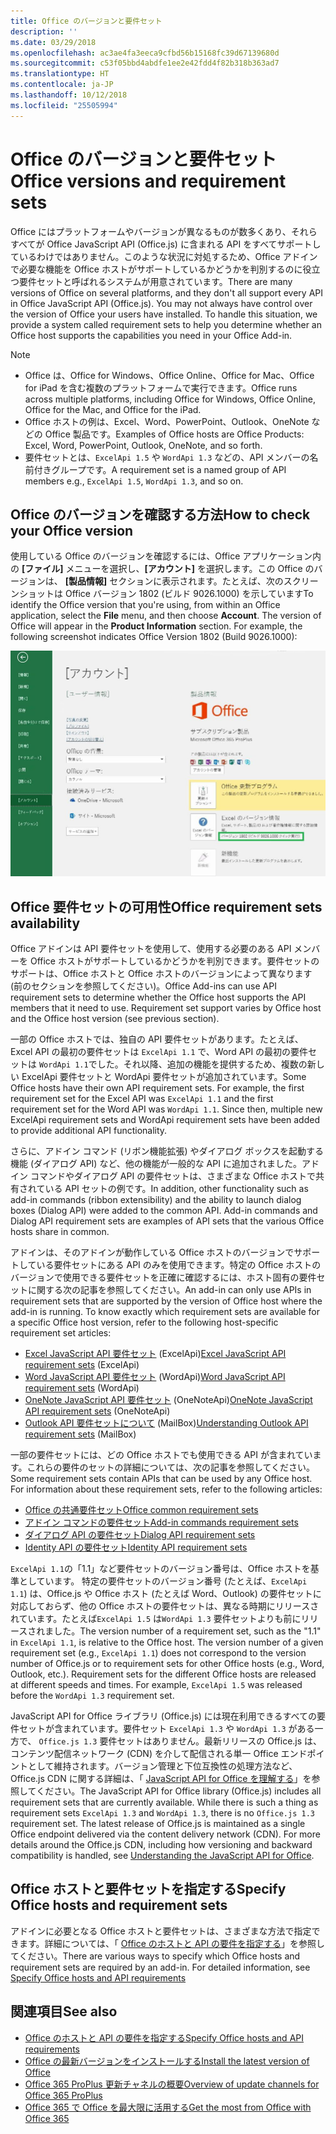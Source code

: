 ```yaml
---
title: Office のバージョンと要件セット
description: ''
ms.date: 03/29/2018
ms.openlocfilehash: ac3ae4fa3eeca9cfbd56b15168fc39d67139680d
ms.sourcegitcommit: c53f05bbd4abdfe1ee2e42fdd4f82b318b363ad7
ms.translationtype: HT
ms.contentlocale: ja-JP
ms.lasthandoff: 10/12/2018
ms.locfileid: "25505994"
---
```

# <a name="office-versions-and-requirement-sets"></a><span data-ttu-id="d98d8-102">Office のバージョンと要件セット</span><span class="sxs-lookup"><span data-stu-id="d98d8-102">Office versions and requirement sets</span></span>

<span data-ttu-id="d98d8-p101">Office にはプラットフォームやバージョンが異なるものが数多くあり、それらすべてが Office JavaScript API (Office.js) に含まれる API をすべてサポートしているわけではありません。このような状況に対処するため、Office アドインで必要な機能を Office ホストがサポートしているかどうかを判別するのに役立つ要件セットと呼ばれるシステムが用意されています。</span><span class="sxs-lookup"><span data-stu-id="d98d8-p101">There are many versions of Office on several platforms, and they don't all support every API in Office JavaScript API (Office.js). You may not always have control over the version of Office your users have installed.  To handle this situation, we provide a system called requirement sets to help you determine whether an Office host supports the capabilities you need in your Office Add-in.</span></span> 

> [!NOTE]
> - <span data-ttu-id="d98d8-106">Office は、Office for Windows、Office Online、Office for Mac、Office for iPad を含む複数のプラットフォームで実行できます。</span><span class="sxs-lookup"><span data-stu-id="d98d8-106">Office runs across multiple platforms, including Office for Windows, Office Online, Office for the Mac, and Office for the iPad.</span></span>  
> - <span data-ttu-id="d98d8-107">Office ホストの例は、Excel、Word、PowerPoint、Outlook、OneNote などの Office 製品です。</span><span class="sxs-lookup"><span data-stu-id="d98d8-107">Examples of Office hosts are Office Products: Excel, Word, PowerPoint, Outlook, OneNote, and so forth.</span></span>  
> - <span data-ttu-id="d98d8-108">要件セットとは、`ExcelApi 1.5` や `WordApi 1.3` などの、API メンバーの名前付きグループです。</span><span class="sxs-lookup"><span data-stu-id="d98d8-108">A requirement set is a named group of API members e.g., `ExcelApi 1.5`, `WordApi 1.3`, and so on.</span></span>  


## <a name="how-to-check-your-office-version"></a><span data-ttu-id="d98d8-109">Office のバージョンを確認する方法</span><span class="sxs-lookup"><span data-stu-id="d98d8-109">How to check your Office version</span></span>

<span data-ttu-id="d98d8-p102">使用している Office のバージョンを確認するには、Office アプリケーション内の **[ファイル]** メニューを選択し、**[アカウント]** を選択します。この Office のバージョンは、 **[製品情報]** セクションに表示されます。たとえば、次のスクリーンショットは Office バージョン 1802 (ビルド 9026.1000) を示しています</span><span class="sxs-lookup"><span data-stu-id="d98d8-p102">To identify the Office version that you're using, from within an Office application, select the **File** menu, and then choose **Account**. The version of Office will appear in the **Product Information** section. For example, the following screenshot indicates Office Version 1802 (Build 9026.1000):</span></span>

![Office のバージョン確認](../images/office-version-number-ui.jpg)


## <a name="office-requirement-sets-availability"></a><span data-ttu-id="d98d8-114">Office 要件セットの可用性</span><span class="sxs-lookup"><span data-stu-id="d98d8-114">Office requirement sets availability</span></span>

<span data-ttu-id="d98d8-p103">Office アドインは API 要件セットを使用して、使用する必要のある API メンバーを Office ホストがサポートしているかどうかを判別できます。要件セットのサポートは、Office ホストと Office ホストのバージョンによって異なります (前のセクションを参照してください)。</span><span class="sxs-lookup"><span data-stu-id="d98d8-p103">Office Add-ins can use API requirement sets to determine whether the Office host supports the API members that it need to use. Requirement set support varies by Office host and the Office host version (see previous section).</span></span>

<span data-ttu-id="d98d8-p104">一部の Office ホストでは、独自の API 要件セットがあります。たとえば、Excel API の最初の要件セットは `ExcelApi 1.1` で、Word API の最初の要件セットは `WordApi 1.1`でした。それ以降、追加の機能を提供するため、複数の新しい ExcelApi 要件セットと WordApi 要件セットが追加されています。</span><span class="sxs-lookup"><span data-stu-id="d98d8-p104">Some Office hosts have their own API requirement sets. For example, the first requirement set for the Excel API was `ExcelApi 1.1` and the first requirement set for the Word API was `WordApi 1.1`. Since then, multiple new ExcelApi requirement sets and WordApi requirement sets have been added to provide additional API functionality.</span></span>

<span data-ttu-id="d98d8-p105">さらに、アドイン コマンド (リボン機能拡張) やダイアログ ボックスを起動する機能 (ダイアログ API) など、他の機能が一般的な API に追加されました。アドイン コマンドやダイアログ API の要件セットは、さまざまな Office ホストで共有されている API セットの例です。</span><span class="sxs-lookup"><span data-stu-id="d98d8-p105">In addition, other functionality such as add-in commands (ribbon extensibility) and the ability to launch dialog boxes (Dialog API) were added to the common API. Add-in commands and Dialog API requirement sets are examples of API sets that the various Office hosts share in common.</span></span>

<span data-ttu-id="d98d8-p106">アドインは、そのアドインが動作している Office ホストのバージョンでサポートしている要件セットにある API のみを使用できます。特定の Office ホストのバージョンで使用できる要件セットを正確に確認するには、ホスト固有の要件セットに関する次の記事を参照してください。</span><span class="sxs-lookup"><span data-stu-id="d98d8-p106">An add-in can only use APIs in requirement sets that are supported by the version of Office host where the add-in is running. To know exactly which requirement sets are available for a specific Office host version, refer to the following host-specific requirement set articles:</span></span>

- <span data-ttu-id="d98d8-124">[Excel JavaScript API 要件セット](https://docs.microsoft.com/office/dev/add-ins/reference/requirement-sets/excel-api-requirement-sets?view=office-js) (ExcelApi)</span><span class="sxs-lookup"><span data-stu-id="d98d8-124">[Excel JavaScript API requirement sets](https://docs.microsoft.com/office/dev/add-ins/reference/requirement-sets/excel-api-requirement-sets?view=office-js) (ExcelApi)</span></span>
- <span data-ttu-id="d98d8-125">[Word JavaScript API 要件セット](https://docs.microsoft.com/office/dev/add-ins/reference/requirement-sets/word-api-requirement-sets?view=office-js) (WordApi)</span><span class="sxs-lookup"><span data-stu-id="d98d8-125">[Word JavaScript API requirement sets](https://docs.microsoft.com/office/dev/add-ins/reference/requirement-sets/word-api-requirement-sets?view=office-js) (WordApi)</span></span>
- <span data-ttu-id="d98d8-126">[OneNote JavaScript API 要件セット](https://docs.microsoft.com/office/dev/add-ins/reference/requirement-sets/onenote-api-requirement-sets?view=office-js) (OneNoteApi)</span><span class="sxs-lookup"><span data-stu-id="d98d8-126">[OneNote JavaScript API requirement sets](https://docs.microsoft.com/office/dev/add-ins/reference/requirement-sets/onenote-api-requirement-sets?view=office-js) (OneNoteApi)</span></span>
- <span data-ttu-id="d98d8-127">[Outlook API 要件セットについて](https://docs.microsoft.com/office/dev/add-ins/reference/requirement-sets/outlook-api-requirement-sets?view=office-js) (MailBox)</span><span class="sxs-lookup"><span data-stu-id="d98d8-127">[Understanding Outlook API requirement sets](https://docs.microsoft.com/office/dev/add-ins/reference/requirement-sets/outlook-api-requirement-sets?view=office-js) (MailBox)</span></span>

<span data-ttu-id="d98d8-p107">一部の要件セットには、どの Office ホストでも使用できる API が含まれています。これらの要件のセットの詳細については、次の記事を参照してください。</span><span class="sxs-lookup"><span data-stu-id="d98d8-p107">Some requirement sets contain APIs that can be used by any Office host. For information about these requirement sets, refer to the following articles:</span></span>

- [<span data-ttu-id="d98d8-130">Office の共通要件セット</span><span class="sxs-lookup"><span data-stu-id="d98d8-130">Office common requirement sets</span></span>](https://docs.microsoft.com/office/dev/add-ins/reference/requirement-sets/office-add-in-requirement-sets?view=office-js)
- [<span data-ttu-id="d98d8-131">アドイン コマンドの要件セット</span><span class="sxs-lookup"><span data-stu-id="d98d8-131">Add-in commands requirement sets</span></span>](https://docs.microsoft.com/office/dev/add-ins/reference/requirement-sets/add-in-commands-requirement-sets?view=office-js)
- [<span data-ttu-id="d98d8-132">ダイアログ API の要件セット</span><span class="sxs-lookup"><span data-stu-id="d98d8-132">Dialog API requirement sets</span></span>](https://docs.microsoft.com/office/dev/add-ins/reference/requirement-sets/dialog-api-requirement-sets?view=office-js)
- [<span data-ttu-id="d98d8-133">Identity API の要件セット</span><span class="sxs-lookup"><span data-stu-id="d98d8-133">Identity API requirement sets</span></span>](https://docs.microsoft.com/office/dev/add-ins/reference/requirement-sets/identity-api-requirement-sets?view=office-js)

<span data-ttu-id="d98d8-p108">`ExcelApi 1.1`の「1.1」など要件セットのバージョン番号は、Office ホストを基準としています。 特定の要件セットのバージョン番号 (たとえば、`ExcelApi 1.1`) は、Office.js や Office ホスト (たとえば Word、Outlook) の要件セットに対応しておらず、他の Office ホストの要件セットは、異なる時期にリリースされています。たとえば`ExcelApi 1.5` は`WordApi 1.3` 要件セットよりも前にリリースされました。</span><span class="sxs-lookup"><span data-stu-id="d98d8-p108">The version number of a requirement set, such as the "1.1" in `ExcelApi 1.1`, is relative to the Office host. The version number of a given requirement set (e.g., `ExcelApi 1.1`) does not correspond to the version number of Office.js or to requirement sets for other Office hosts (e.g., Word, Outlook, etc.).  Requirement sets for the different Office hosts are released at different speeds and times. For example, `ExcelApi 1.5` was released before the `WordApi 1.3` requirement set.</span></span>

<span data-ttu-id="d98d8-p109">JavaScript API for Office ライブラリ (Office.js) には現在利用できるすべての要件セットが含まれています。要件セット `ExcelApi 1.3` や `WordApi 1.3` がある一方で、 `Office.js 1.3` 要件セットはありません。最新リリースの Office.js は、コンテンツ配信ネットワーク (CDN) を介して配信される単一 Office エンドポイントとして維持されます。バージョン管理と下位互換性の処理方法など、Office.js CDN に関する詳細は、「 [JavaScript API for Office を理解する](https://docs.microsoft.com/office/dev/add-ins/develop/understanding-the-javascript-api-for-office)」を参照してください。</span><span class="sxs-lookup"><span data-stu-id="d98d8-p109">The JavaScript API for Office library (Office.js) includes all requirement sets that are currently available. While there is such a thing as requirement sets `ExcelApi 1.3` and `WordApi 1.3`, there is no `Office.js 1.3` requirement set. The latest release of Office.js is maintained as a single Office endpoint delivered via the content delivery network (CDN). For more details around the Office.js CDN, including how versioning and backward compatibility is handled, see [Understanding the JavaScript API for Office](https://docs.microsoft.com/office/dev/add-ins/develop/understanding-the-javascript-api-for-office).</span></span>

## <a name="specify-office-hosts-and-requirement-sets"></a><span data-ttu-id="d98d8-142">Office ホストと要件セットを指定する</span><span class="sxs-lookup"><span data-stu-id="d98d8-142">Specify Office hosts and requirement sets</span></span>

<span data-ttu-id="d98d8-p110">アドインに必要となる Office ホストと要件セットは、さまざまな方法で指定できます。詳細については、「 [Office のホストと API の要件を指定する](https://docs.microsoft.com/office/dev/add-ins/develop/specify-office-hosts-and-api-requirements)」を参照してください。</span><span class="sxs-lookup"><span data-stu-id="d98d8-p110">There are various ways to specify which Office hosts and requirement sets are required by an add-in.  For detailed information, see [Specify Office hosts and API requirements](https://docs.microsoft.com/office/dev/add-ins/develop/specify-office-hosts-and-api-requirements)</span></span>


## <a name="see-also"></a><span data-ttu-id="d98d8-145">関連項目</span><span class="sxs-lookup"><span data-stu-id="d98d8-145">See also</span></span>

- [<span data-ttu-id="d98d8-146">Office のホストと API の要件を指定する</span><span class="sxs-lookup"><span data-stu-id="d98d8-146">Specify Office hosts and API requirements</span></span>](https://docs.microsoft.com/office/dev/add-ins/develop/specify-office-hosts-and-api-requirements)
- [<span data-ttu-id="d98d8-147">Office の最新バージョンをインストールする</span><span class="sxs-lookup"><span data-stu-id="d98d8-147">Install the latest version of Office</span></span>](https://docs.microsoft.com/office/dev/add-ins/develop/install-latest-office-version)
- [<span data-ttu-id="d98d8-148">Office 365 ProPlus 更新チャネルの概要</span><span class="sxs-lookup"><span data-stu-id="d98d8-148">Overview of update channels for Office 365 ProPlus</span></span>](https://docs.microsoft.com/deployoffice/overview-of-update-channels-for-office-365-proplus)
- [<span data-ttu-id="d98d8-149">Office 365 で Office を最大限に活用する</span><span class="sxs-lookup"><span data-stu-id="d98d8-149">Get the most from Office with Office 365</span></span>](https://products.office.com/compare-all-microsoft-office-products?tab=2)
